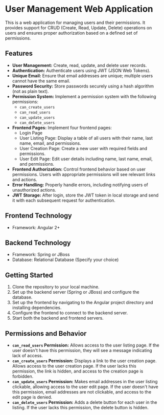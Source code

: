 # User Management Web Application

This is a web application for managing users and their permissions. It provides support for CRUD (Create, Read, Update, Delete) operations on users and ensures proper authorization based on a defined set of permissions.

## Features

- **User Management:** Create, read, update, and delete user records.
- **Authentication:** Authenticate users using JWT (JSON Web Tokens).
- **Unique Email:** Ensure that email addresses are unique; multiple users cannot have the same email.
- **Password Security:** Store passwords securely using a hash algorithm (not as plain text).
- **Permission System:** Implement a permission system with the following permissions:
  - `can_create_users`
  - `can_read_users`
  - `can_update_users`
  - `can_delete_users`
- **Frontend Pages:** Implement four frontend pages:
  - Login Page
  - User Listing Page: Display a table of all users with their name, last name, email, and permissions.
  - User Creation Page: Create a new user with required fields and permissions.
  - User Edit Page: Edit user details including name, last name, email, and permissions.
- **Frontend Authorization:** Control frontend behavior based on user permissions. Users with appropriate permissions will see relevant links and actions.
- **Error Handling:** Properly handle errors, including notifying users of unauthorized actions.
- **JWT Storage:** After login, store the JWT token in local storage and send it with each subsequent request for authentication.

## Frontend Technology

- Framework: Angular 2+

## Backend Technology

- Framework: Spring or JBoss
- Database: Relational Database (Specify your choice)

## Getting Started

1. Clone the repository to your local machine.
2. Set up the backend server (Spring or JBoss) and configure the database.
3. Set up the frontend by navigating to the Angular project directory and installing dependencies.
4. Configure the frontend to connect to the backend server.
5. Start both the backend and frontend servers.

## Permissions and Behavior

- **`can_read_users` Permission:** Allows access to the user listing page. If the user doesn't have this permission, they will see a message indicating lack of access.
- **`can_create_users` Permission:** Displays a link to the user creation page. Allows access to the user creation page. If the user lacks this permission, the link is hidden, and access to the creation page is forbidden.
- **`can_update_users` Permission:** Makes email addresses in the user listing clickable, allowing access to the user edit page. If the user doesn't have this permission, email addresses are not clickable, and access to the edit page is denied.
- **`can_delete_users` Permission:** Adds a delete button for each user in the listing. If the user lacks this permission, the delete button is hidden.
